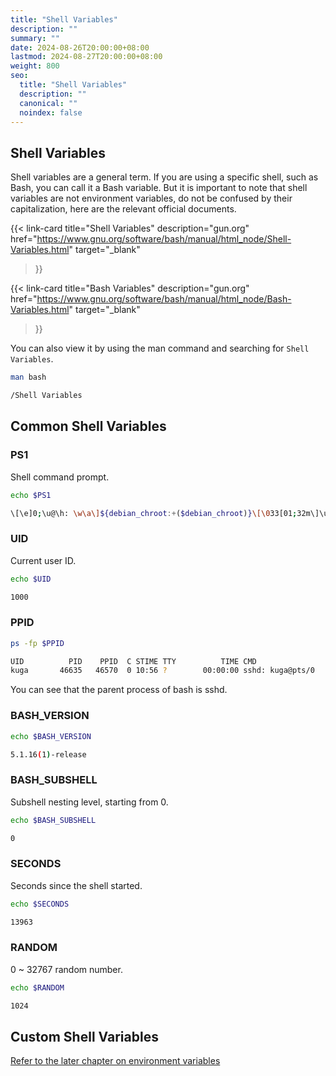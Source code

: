 ```yaml
---
title: "Shell Variables"
description: ""
summary: ""
date: 2024-08-26T20:00:00+08:00
lastmod: 2024-08-27T20:00:00+08:00
weight: 800
seo:
  title: "Shell Variables"
  description: ""
  canonical: ""
  noindex: false
---
```


## Shell Variables

Shell variables are a general term. If you are using a specific shell, such as Bash, you can call it a Bash variable.
But it is important to note that shell variables are not environment variables, do not be confused by their capitalization, here are the relevant official documents.

{{< link-card
  title="Shell Variables"
  description="gun.org"
  href="https://www.gnu.org/software/bash/manual/html_node/Shell-Variables.html"
  target="_blank"
>}}

{{< link-card
  title="Bash Variables"
  description="gun.org"
  href="https://www.gnu.org/software/bash/manual/html_node/Bash-Variables.html"
  target="_blank"
>}}

You can also view it by using the man command and searching for `Shell Variables`.

```bash {frame="none"}
man bash
```

```bash {frame="none"}
/Shell Variables
```

## Common Shell Variables

### PS1

Shell command prompt.

```bash {frame="none"}
echo $PS1
```

```bash {frame="none"}
\[\e]0;\u@\h: \w\a\]${debian_chroot:+($debian_chroot)}\[\033[01;32m\]\u@\h\[\033[00m\]:\[\033[01;34m\]\w\[\033[00m\]\$
```

### UID

Current user ID.

```bash {frame="none"}
echo $UID
```

```bash {frame="none"}
1000
```

### PPID

```bash {frame="none"}
ps -fp $PPID
```

```bash {frame="none"}
UID          PID    PPID  C STIME TTY          TIME CMD
kuga       46635   46570  0 10:56 ?        00:00:00 sshd: kuga@pts/0
```

You can see that the parent process of bash is sshd.

### BASH\_VERSION

```bash {frame="none"}
echo $BASH_VERSION
```

```bash {frame="none"}
5.1.16(1)-release
```

### BASH\_SUBSHELL

&#x20;Subshell nesting level, starting from 0.

```bash {frame="none"}
echo $BASH_SUBSHELL
```

```bash {frame="none"}
0
```

### SECONDS

Seconds since the shell started.

```bash {frame="none"}
echo $SECONDS
```

```bash {frame="none"}
13963
```

### RANDOM

0 \~ 32767 random number.

```bash {frame="none"}
echo $RANDOM
```

```bash {frame="none"}
1024
```

## Custom Shell Variables

[Refer to the later chapter on environment variables](/en/linux/env/concept/#custom-shell-variables)
